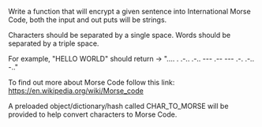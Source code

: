 Write a function that will encrypt a given sentence into International Morse Code, both the input and out puts will be strings.

Characters should be separated by a single space.
Words should be separated by a triple space.

For example, "HELLO WORLD" should return -> ".... . .-.. .-.. ---   .-- --- .-. .-.. -.."

To find out more about Morse Code follow this link: https://en.wikipedia.org/wiki/Morse_code

A preloaded object/dictionary/hash called CHAR_TO_MORSE will be provided to help convert characters to Morse Code.